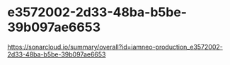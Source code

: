 # e3572002-2d33-48ba-b5be-39b097ae6653
https://sonarcloud.io/summary/overall?id=iamneo-production_e3572002-2d33-48ba-b5be-39b097ae6653
